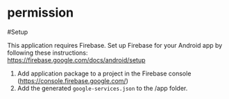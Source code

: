 # permission

#Setup

This application requires Firebase. Set up Firebase for your Android app by
following these instructions: https://firebase.google.com/docs/android/setup

1. Add application package to a project in the Firebase console  (https://console.firebase.google.com/)
2. Add the generated `google-services.json` to the /app folder.
